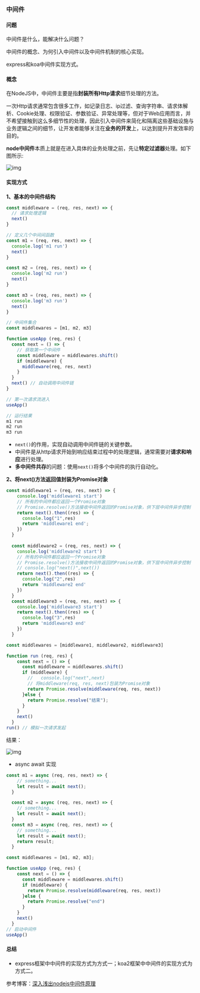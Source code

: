 ### 中间件

#### 问题

中间件是什么，能解决什么问题？

中间件的概念、为何引入中间件以及中间件机制的核心实现。

express和koa中间件实现方式。

#### 概念

在NodeJS中，中间件主要是指**封装所有Http请求**细节处理的方法。

一次Http请求通常包含很多工作，如记录日志、ip过滤、查询字符串、请求体解析、Cookie处理、权限验证、参数验证、异常处理等，但对于Web应用而言，并不希望接触到这么多细节性的处理，因此引入中间件来简化和隔离这些基础设施与业务逻辑之间的细节，让开发者能够关注在**业务的开发**上，以达到提升开发效率的目的。

**node中间件**本质上就是在进入具体的业务处理之前，先让**特定过滤器**处理。如下图所示: 

![img](https://pic3.zhimg.com/80/v2-a9ae415552231968cb185960a9e9ec6e_720w.jpg)

#### 实现方式

**1、基本的中间件结构**

```javascript
const middleware = (req, res, next) => {
  // 请求处理逻辑
  next()
}
```

```javascript
// 定义几个中间间函数
const m1 = (req, res, next) => {
  console.log('m1 run')
  next()
}

const m2 = (req, res, next) => {
  console.log('m2 run')
  next()
}

const m3 = (req, res, next) => {
  console.log('m3 run')
  next()
}

// 中间件集合
const middlewares = [m1, m2, m3]

function useApp (req, res) {
  const next = () => {
    // 获取第一个中间件
    const middleware = middlewares.shift()
    if (middleware) {
      middleware(req, res, next)
    }
  }
  next() // 自动调用中间件链
}

// 第一次请求流进入
useApp()

// 运行结果
m1 run
m2 run
m3 run
```

- `next()`的作用，实现自动调用中间件链的关键参数。
- 中间件是从http请求开始到响应结束过程中的处理逻辑，通常需要对**请求和响应**进行处理。
- **多中间件共存**的问题：使用`next()`将多个中间件的执行自动化。

**2、将next()方法返回值封装为Promise对象**

```javascript
const middleware1 = (req, res, next) => {
    console.log('middleware1 start')
    // 所有的中间件都应返回一个Promise对象
    // Promise.resolve()方法接收中间件返回的Promise对象，供下层中间件异步控制
    return next().then((res) => {
      console.log("1",res)
      return 'middleware1 end';
    })
  }
  
  const middleware2 = (req, res, next) => {
    console.log('middleware2 start')
    // 所有的中间件都应返回一个Promise对象
    // Promise.resolve()方法接收中间件返回的Promise对象，供下层中间件异步控制
    // console.log("next()",next())
    return next().then((res) => {
      console.log("2",res)
      return 'middleware2 end'
    })
  }
  const middleware3 = (req, res, next) => {
    console.log('middleware3 start')
    return next().then((res) => {
      console.log("3",res)
      return 'middleware3 end'
    })
  }

const middlewares = [middleware1, middleware2, middleware3]

function run (req, res) {
    const next = () => {
      const middleware = middlewares.shift()
      if (middleware) {
        //   console.log("next",next)
        // 将middleware(req, res, next)包装为Promise对象
        return Promise.resolve(middleware(req, res, next))
      }else {
        return Promise.resolve("结束");
      }
    }
    next()
  }
run() // 模拟一次请求发起
```

结果：

![img](https://img2018.cnblogs.com/blog/1540254/201905/1540254-20190513004519200-2102793222.png)



- async await 实现

```javascript
const m1 = async (req, res, next) => {
    // something...
    let result = await next();
  }

  const m2 = async (req, res, next) => {
    // something...
    let result = await next();
  }
  const m3 = async (req, res, next) => {
    // something...
    let result = await next();
    return result;
  }

const middlewares = [m1, m2, m3];

function useApp (req, res) {
    const next = () => {
      const middleware = middlewares.shift()
      if (middleware) {
        return Promise.resolve(middleware(req, res, next))
      }else {
        return Promise.resolve("end")
      }
    }
    next()
  }
// 启动中间件
useApp()
```

#### 总结

- express框架中中间件的实现方式为方式一；koa2框架中中间件的实现方式为方式二。

参考博客：[深入浅出nodejs中间件原理](https://zhuanlan.zhihu.com/p/274325699)